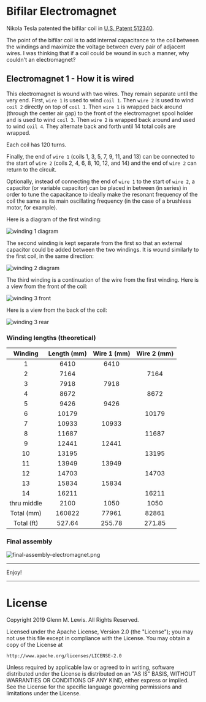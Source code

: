 # Bifilar Electromagnet

Nikola Tesla patented the bifilar coil in [U.S. Patent 512340](
https://teslauniverse.com/nikola-tesla/patents/us-patent-512340-coil-electro-magnets).

The point of the bifilar coil is to add internal capacitance to the coil
between the windings and maximize the voltage between every pair of adjacent
wires. I was thinking that if a coil could be wound in such a manner, why
couldn't an electromagnet?

## Electromagnet 1 - How it is wired

This electromagnet is wound with two wires. They remain separate until the
very end. First, `wire 1` is used to wind `coil 1`. Then `wire 2` is used
to wind `coil 2` directly on top of `coil 1`. Then `wire 1` is wrapped back
around (through the center air gap) to the front of the electromagnet spool
holder and is used to wind `coil 3`. Then `wire 2` is wrapped back around
and used to wind `coil 4`. They alternate back and forth until 14 total
coils are wrapped.

Each coil has 120 turns.

Finally, the end of `wire 1` (coils 1, 3, 5, 7, 9, 11, and 13) can be
connected to the start of `wire 2` (coils 2, 4, 6, 8, 10, 12, and 14)
and the end of `wire 2` can return to the circuit.

Optionally, instead of connecting the end of `wire 1` to the start of `wire 2`,
a capacitor (or variable capacitor) can be placed in between (in series)
in order to tune the capacitance to ideally make the resonant frequency
of the coil the same as its main oscillating frequency (in the case of
a brushless motor, for example).

Here is a diagram of the first winding:

![winding 1 diagram](coil1-winding-120turns-6920mm.png)

The second winding is kept separate from the first so that an external
capacitor could be added between the two windings. It is wound similarly
to the first coil, in the same direction:

![winding 2 diagram](coil2-winding-120turns-7664mm.png)

The third winding is a continuation of the wire from the first winding.
Here is a view from the front of the coil:

![winding 3 front](coil3-front.png)

Here is a view from the back of the coil:

![winding 3 rear](coil3-rear.png)

### Winding lengths (theoretical)

|  Winding  | Length (mm) | Wire 1 (mm) | Wire 2 (mm) |
|   :---:   |   :---:     |   :---:     |   :---:     |
|     1     |    6410     |    6410     |             |
|     2     |    7164     |             |    7164     |
|     3     |    7918     |    7918     |             |
|     4     |    8672     |             |    8672     |
|     5     |    9426     |    9426     |             |
|     6     |   10179     |             |   10179     |
|     7     |   10933     |   10933     |             |
|     8     |   11687     |             |   11687     |
|     9     |   12441     |   12441     |             |
|    10     |   13195     |             |   13195     |
|    11     |   13949     |   13949     |             |
|    12     |   14703     |             |   14703     |
|    13     |   15834     |   15834     |             |
|    14     |   16211     |             |   16211     |
|thru middle|    2100     |    1050     |    1050     |
|Total (mm) |  160822     |   77961     |   82861     |
|Total (ft) |  527.64     |   255.78    |   271.85    |

### Final assembly

![final-assembly-electromagnet.png](final-assembly-electromagnet.png)

----------------------------------------------------------------------

Enjoy!

----------------------------------------------------------------------

# License

Copyright 2019 Glenn M. Lewis. All Rights Reserved.

Licensed under the Apache License, Version 2.0 (the "License");
you may not use this file except in compliance with the License.
You may obtain a copy of the License at

    http://www.apache.org/licenses/LICENSE-2.0

Unless required by applicable law or agreed to in writing, software
distributed under the License is distributed on an "AS IS" BASIS,
WITHOUT WARRANTIES OR CONDITIONS OF ANY KIND, either express or implied.
See the License for the specific language governing permissions and
limitations under the License.

